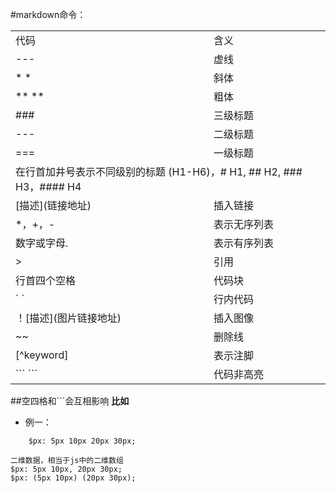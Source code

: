 #markdown命令：

<table><tr><td>代码</td><td>含义</td></tr>
<tr><td> --- </td><td> 虚线 </td></tr>
<tr><td> * * </td><td> 斜体 </td></tr>
<tr><td> ** **</td><td> 粗体 </td></tr>
<tr><td>###</td><td> 三级标题 </td></tr>
<tr><td> --- </td><td> 二级标题 </td></tr>
<tr><td>=== </td><td> 一级标题 </td></tr>
<tr><td colspan='2'> 在行首加井号表示不同级别的标题 (H1-H6)，# H1, ## H2, ### H3，#### H4 </td></tr>
<tr><td> [描述](链接地址) </td><td>插入链接</td></tr>
<tr><td> *，+，- </td><td> 表示无序列表 </td></tr>
<tr><td> 数字或字母. </td><td> 表示有序列表 </td></tr>
<tr><td> > </td><td> 引用 </td></tr>
<tr><td> 行首四个空格  </td><td> 代码块 </td></tr>
<tr><td> ` ` </td><td> 行内代码 </td></tr>
<tr><td> ！[描述](图片链接地址) </td><td> 插入图像 </td></tr>
<tr><td> ~~ </td><td> 删除线 </td></tr>
<tr><td> [^keyword] </td><td> 表示注脚 </td></tr>
<tr><td> ``` ```</td><td> 代码非高亮 </td></tr>
</table>
 
##空四格和```会互相影响
**比如**

* 例一：

```	一维数据
	$px: 5px 10px 20px 30px;
```

    二维数据，相当于js中的二维数组
	$px: 5px 10px, 20px 30px;
	$px: (5px 10px) (20px 30px);



